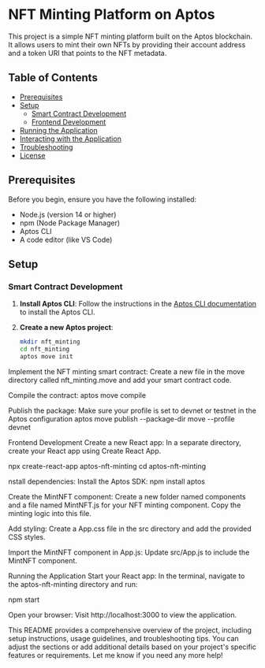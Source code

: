 # NFT Minting Platform on Aptos

This project is a simple NFT minting platform built on the Aptos blockchain. It allows users to mint their own NFTs by providing their account address and a token URI that points to the NFT metadata.

## Table of Contents

- [Prerequisites](#prerequisites)
- [Setup](#setup)
  - [Smart Contract Development](#smart-contract-development)
  - [Frontend Development](#frontend-development)
- [Running the Application](#running-the-application)
- [Interacting with the Application](#interacting-with-the-application)
- [Troubleshooting](#troubleshooting)
- [License](#license)

## Prerequisites

Before you begin, ensure you have the following installed:

- Node.js (version 14 or higher)
- npm (Node Package Manager)
- Aptos CLI
- A code editor (like VS Code)

## Setup

### Smart Contract Development

1. **Install Aptos CLI**:
   Follow the instructions in the [Aptos CLI documentation](https://aptos.dev/tutorials/cli) to install the Aptos CLI.

2. **Create a new Aptos project**:
   ```bash
   mkdir nft_minting
   cd nft_minting
   aptos move init
Implement the NFT minting smart contract: Create a new file in the move directory called nft_minting.move and add your smart contract code.

Compile the contract:
aptos move compile

Publish the package: Make sure your profile is set to devnet or testnet in the Aptos configuration
aptos move publish --package-dir move --profile devnet

Frontend Development
Create a new React app: In a separate directory, create your React app using Create React App.

npx create-react-app aptos-nft-minting
cd aptos-nft-minting

nstall dependencies: Install the Aptos SDK:
npm install aptos

Create the MintNFT component: Create a new folder named components and a file named MintNFT.js for your NFT minting component. Copy the minting logic into this file.

Add styling: Create a App.css file in the src directory and add the provided CSS styles.

Import the MintNFT component in App.js: Update src/App.js to include the MintNFT component.

Running the Application
Start your React app: In the terminal, navigate to the aptos-nft-minting directory and run:

npm start

Open your browser: Visit http://localhost:3000 to view the application.


This README provides a comprehensive overview of the project, including setup instructions, usage guidelines, and troubleshooting tips. You can adjust the sections or add additional details based on your project's specific features or requirements. Let me know if you need any more help!


